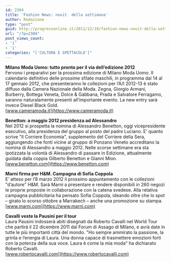 ```yaml
---
id: 2304
title: 'Fashion News: novit  della settimana'
author: Redazione
type: "post"
guid: http://progressonline.it/2011/12/19/fashion-news-novit-della-settimana/
url: "/?p=2304"
post_views_count:
- '1'
- '1'
categories: "['CULTURA E SPETTACOLO']"
---
```


**Milano Moda Uomo: tutto pronto per il via dell’edizione 2012**  
Fervono i preparativi per la prossima edizione di Milano Moda Uomo. Il calendario definitivo delle prossime sfilate maschili, in programma dal 14 al 17 gennaio 2012, che presenteranno le collezioni per l’A/I 2012-13 è stato diffuso dalla Camera Nazionale della Moda. Zegna, Giorgio Armani, Burberry, Bottega Veneta, Dolce &amp; Gabbana, Prada e Salvatore Ferragamo, saranno naturalamente presenti all’importante evento. La new entry sarà invece Diesel Black Gold.  
[www.cameramoda.it](https://www.cameramoda.it)

**Benetton: a maggio 2012 presidenza ad Alessandro**  
Nel 2012 si prospetta la nomina di Alessandro Benetton, oggi vicepresidente esecutivo, alla presidenza del gruppo al posto del padre Luciano. E’ quanto scrive "Il Corriere Economia", supplemento del Corriere della Sera, aggiungendo che fonti vicine al gruppo di Ponzano Veneto accreditano la nomina di Alessandro a maggio 2012. Nelle scorse settimane era sta ipotizzata la volontà di Alessandro di passare in Edizione, attualmente guidata dalla coppia Gilberto Benetton e Gianni Mion.  
[www.benetton.com](https://www.benetton.com)

**Marni firma per H&amp;M. Campagna di Sofia Coppola**  
E’ atteso per l’8 marzo 2012 il prossimo appuntamento con le collezioni "d’autore" H&amp;M. Sarà Marni a presentare e rendere disponibili in 260 negozi le proprie proposte in collaborazione con la catena svedese. Alla relativa campagna pubblicitaria ha pensato Sofia Coppola, ideando oltre che lo spot – girato lo scorso ottobre a Marrakech – anche una promozione su stampa.  
[www.marni.com](https://www.marni.com)

**Cavalli veste la Pausini per il tour**  
Laura Pausini indosserà abiti disegnati da Roberto Cavalli nel World Tour che partirà il 22 dicembre 2011 dal Forum di Assago di Milano, e avrà date in tutte le più importanti città del mondo. "Ho sempre ammirato la passione, la grinta e l’energia di Laura. Una donna capace di trasmettere emozioni forti con la potenza della sua voce. Laura è come la mia moda" ha dichiarato Roberto Cavalli.  
[www.robertocavalli.com](https://www.robertocavalli.com)